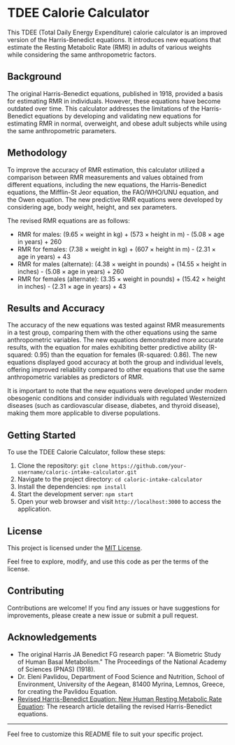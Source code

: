 # TDEE Calorie Calculator

This TDEE (Total Daily Energy Expenditure) calorie calculator is an improved version of the Harris-Benedict equations. It introduces new equations that estimate the Resting Metabolic Rate (RMR) in adults of various weights while considering the same anthropometric factors.

## Background

The original Harris-Benedict equations, published in 1918, provided a basis for estimating RMR in individuals. However, these equations have become outdated over time. This calculator addresses the limitations of the Harris-Benedict equations by developing and validating new equations for estimating RMR in normal, overweight, and obese adult subjects while using the same anthropometric parameters.

## Methodology

To improve the accuracy of RMR estimation, this calculator utilized a comparison between RMR measurements and values obtained from different equations, including the new equations, the Harris-Benedict equations, the Mifflin-St Jeor equation, the FAO/WHO/UNU equation, and the Owen equation. The new predictive RMR equations were developed by considering age, body weight, height, and sex parameters.

The revised RMR equations are as follows:

- RMR for males: (9.65 × weight in kg) + (573 × height in m) - (5.08 × age in years) + 260
- RMR for females: (7.38 × weight in kg) + (607 × height in m) - (2.31 × age in years) + 43
- RMR for males (alternate): (4.38 × weight in pounds) + (14.55 × height in inches) - (5.08 × age in years) + 260
- RMR for females (alternate): (3.35 × weight in pounds) + (15.42 × height in inches) - (2.31 × age in years) + 43

## Results and Accuracy

The accuracy of the new equations was tested against RMR measurements in a test group, comparing them with the other equations using the same anthropometric variables. The new equations demonstrated more accurate results, with the equation for males exhibiting better predictive ability (R-squared: 0.95) than the equation for females (R-squared: 0.86). The new equations displayed good accuracy at both the group and individual levels, offering improved reliability compared to other equations that use the same anthropometric variables as predictors of RMR.

It is important to note that the new equations were developed under modern obesogenic conditions and consider individuals with regulated Westernized diseases (such as cardiovascular disease, diabetes, and thyroid disease), making them more applicable to diverse populations.

## Getting Started

To use the TDEE Calorie Calculator, follow these steps:

1. Clone the repository: `git clone https://github.com/your-username/caloric-intake-calculator.git`
2. Navigate to the project directory: `cd caloric-intake-calculator`
3. Install the dependencies: `npm install`
4. Start the development server: `npm start`
5. Open your web browser and visit `http://localhost:3000` to access the application.

## License

This project is licensed under the [MIT License](LICENSE).

Feel free to explore, modify, and use this code as per the terms of the license.

## Contributing

Contributions are welcome! If you find any issues or have suggestions for improvements, please create a new issue or submit a pull request.

## Acknowledgements

- The original Harris JA Benedict FG research paper: "A Biometric Study of Human Basal Metabolism." The Proceedings of the National Academy of Sciences (PNAS) (1918).
- Dr. Eleni Pavlidou, Department of Food Science and Nutrition, School of Environment, University of the Aegean, 81400 Myrina, Lemnos, Greece, for creating the Pavlidou Equation.
- [Revised Harris-Benedict Equation: New Human Resting Metabolic Rate Equation](https://www.ncbi.nlm.nih.gov/pmc/articles/PMC9967803/): The research article detailing the revised Harris-Benedict equations.

---

Feel free to customize this README file to suit your specific project.
